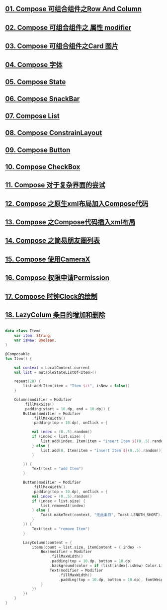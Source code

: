 ﻿## [01. Compose 可组合组件之Row And Column](https://blog.csdn.net/u010436867/article/details/117340621)
## [02. Compose 可组合组件之 属性 modifier](https://blog.csdn.net/u010436867/article/details/117341802)
## [03. Compose 可组合组件之Card 图片](https://blog.csdn.net/u010436867/article/details/117377019)
## [04. Compose 字体](https://blog.csdn.net/u010436867/article/details/117390918)
## [05. Compose State](https://blog.csdn.net/u010436867/article/details/117391347)
## [06. Compose SnackBar](https://blog.csdn.net/u010436867/article/details/117392049)
## [07. Compose List](https://blog.csdn.net/u010436867/article/details/117398760)
## [08. Compose ConstrainLayout](https://blog.csdn.net/u010436867/article/details/117406437)
## [09. Compose Button](https://blog.csdn.net/u010436867/article/details/117451181)
## [10. Compose CheckBox](https://blog.csdn.net/u010436867/article/details/120486959)
## [11. Compose 对于复杂界面的尝试](https://blog.csdn.net/u010436867/article/details/120758925)
## [12. Compose 之原生xml布局加入Compose代码](https://blog.csdn.net/u010436867/article/details/120759066)
## [13. Compose 之Compose代码插入xml布局](https://blog.csdn.net/u010436867/article/details/120759187)
## [14. Compose 之简易朋友圈列表](https://blog.csdn.net/u010436867/article/details/120762645)
## [15. Compose 使用CameraX](https://blog.csdn.net/u010436867/article/details/120768281)
## [16. Compose 权限申请Permission](https://blog.csdn.net/u010436867/article/details/120768978)
## [17. Compose 时钟Clock的绘制](https://blog.csdn.net/u010436867/article/details/120795233)
## [18. LazyColum 条目的增加和删除](https://blog.csdn.net/u010436867/article/details/121167188)

```kotlin

data class Item(
    var item: String,
    var isNew: Boolean,
)

@Composable
fun Item() {

    val context = LocalContext.current
    val list = mutableStateListOf<Item>()

    repeat(20) {
        list.add(Item(item = "Item $it", isNew = false))
    }

    Column(modifier = Modifier
        .fillMaxSize()
        .padding(start = 10.dp, end = 10.dp)) {
        Button(modifier = Modifier
            .fillMaxWidth()
            .padding(top = 10.dp), onClick = {

            val index = (0..5).random()
            if (index < list.size) {
                list.add(index, Item(item = "insert Item ${(0..5).random()}", isNew = true))
            } else {
                list.add(0, Item(item = "insert Item ${(0..5).random()}", isNew = true))
            }

        }) {
            Text(text = "add Item")
        }

        Button(modifier = Modifier
            .fillMaxWidth()
            .padding(top = 10.dp), onClick = {
            val index = (0..5).random()
            if (index < list.size) {
                list.removeAt(index)
            } else {
                Toast.makeText(context, "无此条目", Toast.LENGTH_SHORT).show()
            }
        }) {
            Text(text = "remove Item")
        }

        LazyColumn(content = {
            items(count = list.size, itemContent = { index ->
                Box(modifier = Modifier
                    .fillMaxWidth()
                    .padding(top = 10.dp, bottom = 10.dp)
                    .background(color = if (list[index].isNew) Color.LightGray else Color.DarkGray)) {
                    Text(modifier = Modifier
                        .fillMaxWidth()
                        .padding(top = 10.dp, bottom = 10.dp), fontWeight = FontWeight.Medium, fontSize = 20.sp, color = Color.White, textAlign = TextAlign.Center, text = list[index].item)
                }
            })
        })
    }
}

```


